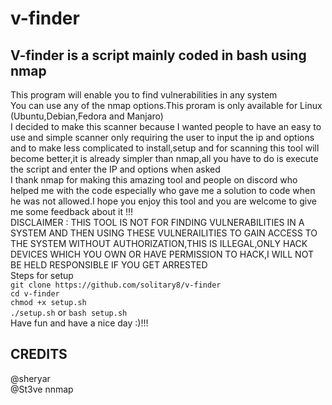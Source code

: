 # v-finder
## V-finder is a script mainly coded in bash using nmap   
This program will enable you to find vulnerabilities in any system  
You can use any of the nmap options.This proram is only available for Linux (Ubuntu,Debian,Fedora and Manjaro)   
I decided to make this scanner because I wanted people to have an easy to use and simple scanner only requiring the user to input the ip and options and to make less complicated to install,setup and for scanning this tool will become better,it is already simpler than nmap,all you have to do is execute the script and enter the IP and options when asked \
I thank nmap for making this amazing tool and people on discord who helped me with the code especially  who gave me a solution to code when he was not allowed.I hope you enjoy this tool and you are welcome to give me some feedback about it !!!\
DISCLAIMER : THIS TOOL IS NOT FOR FINDING VULNERABILITIES IN A SYSTEM AND THEN USING THESE VULNERAILITIES TO GAIN ACCESS TO THE SYSTEM WITHOUT AUTHORIZATION,THIS IS ILLEGAL,ONLY HACK DEVICES WHICH YOU OWN OR HAVE PERMISSION TO HACK,I WILL NOT BE HELD RESPONSIBLE IF YOU GET ARRESTED\
Steps for setup   
``git clone https://github.com/solitary8/v-finder``\
``cd v-finder``\
``chmod +x setup.sh``\
``./setup.sh`` or ``bash setup.sh``\
Have fun and have a nice day :)!!!
## CREDITS  
@sheryar  
@St3ve
nnmap
